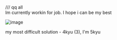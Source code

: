 /// qq all        
 Im currently workin for job. I hope i can be my best

![image](https://github.com/LappyTon/LappyTon/assets/69641782/d60581db-3f6f-44c9-96b0-3d7d8c091619)

 
my most difficult solution - 4kyu (3), I'm  5kyu
